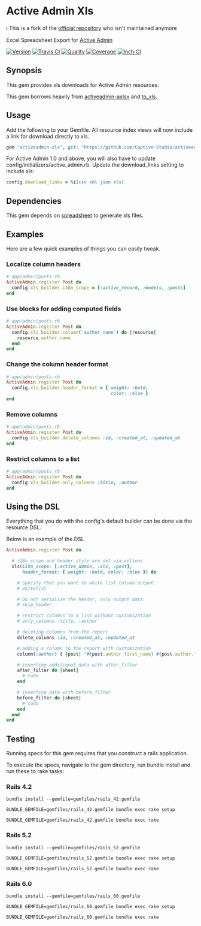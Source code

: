 # Active Admin Xls

ℹ️ This is a fork of the [official repository](https://github.com/thambley/activeadmin-xls) who isn't maintained anymore

Excel Spreadsheet Export for [Active Admin]

[![Version][rubygems_badge]][rubygems]
[![Travis CI][travis_badge]][travis]
[![Quality][codeclimate_badge]][codeclimate]
[![Coverage][codecov_badge]][codecov]
[![Inch CI][inch_badge]][inch]

## Synopsis

This gem provides xls downloads for Active Admin resources.

This gem borrows heavily from [activeadmin-axlsx] and [to_xls].

## Usage

Add the following to your Gemfile. All resource index views will now include a link for download directly to xls.

```ruby
gem "activeadmin-xls", git: "https://github.com/Captive-Studio/activeadmin-xls"
```

For Active Admin 1.0 and above, you will also have to update config/initializers/active_admin.rb.  Update the download\_links setting to include xls:

```ruby
config.download_links = %i[csv xml json xls]
```

## Dependencies

This gem depends on [spreadsheet] to generate xls files.

## Examples

Here are a few quick examples of things you can easily tweak.

### Localize column headers

```ruby
# app/admin/posts.rb
ActiveAdmin.register Post do
  config.xls_builder.i18n_scope = [:active_record, :models, :posts]
end
```

### Use blocks for adding computed fields

```ruby
# app/admin/posts.rb
ActiveAdmin.register Post do
  config.xls_builder.column('author_name') do |resource|
    resource.author.name
  end
end
```

### Change the column header format

```ruby
# app/admin/posts.rb
ActiveAdmin.register Post do
  config.xls_builder.header_format = { weight: :bold,
                                       color: :blue }
end
```

### Remove columns

```ruby
# app/admin/posts.rb
ActiveAdmin.register Post do
  config.xls_builder.delete_columns :id, :created_at, :updated_at
end
```

### Restrict columns to a list

```ruby
# app/admin/posts.rb
ActiveAdmin.register Post do
  config.xls_builder.only_columns :title, :author
end
```

## Using the DSL

Everything that you do with the config's default builder can be done via
the resource DSL.

Below is an example of the DSL

```ruby
ActiveAdmin.register Post do

  # i18n_scope and header style are set via options
  xls(i18n_scope: [:active_admin, :xls, :post],
      header_format: { weight: :bold, color: :blue }) do

    # Specify that you want to white list column output.
    # whitelist

    # Do not serialize the header, only output data.
    # skip_header

    # restrict columns to a list without customization
    # only_columns :title, :author

    # deleting columns from the report
    delete_columns :id, :created_at, :updated_at

    # adding a column to the report with customization
    column(:author) { |post| "#{post.author.first_name} #{post.author.last_name}" }

    # inserting additional data with after_filter
    after_filter do |sheet|
      # todo
    end

    # inserting data with before_filter
    before_filter do |sheet|
      # todo
    end
  end
end
```

## Testing

Running specs for this gem requires that you construct a rails application.

To execute the specs, navigate to the gem directory, run bundle install and run these to rake tasks:

### Rails 4.2

```text
bundle install --gemfile=gemfiles/rails_42.gemfile
```

```text
BUNDLE_GEMFILE=gemfiles/rails_42.gemfile bundle exec rake setup
```

```text
BUNDLE_GEMFILE=gemfiles/rails_42.gemfile bundle exec rake
```

### Rails 5.2

```text
bundle install --gemfile=gemfiles/rails_52.gemfile
```

```text
BUNDLE_GEMFILE=gemfiles/rails_52.gemfile bundle exec rake setup
```

```text
BUNDLE_GEMFILE=gemfiles/rails_52.gemfile bundle exec rake
```

### Rails 6.0

```text
bundle install --gemfile=gemfiles/rails_60.gemfile
```

```text
BUNDLE_GEMFILE=gemfiles/rails_60.gemfile bundle exec rake setup
```

```text
BUNDLE_GEMFILE=gemfiles/rails_60.gemfile bundle exec rake
```

[Active Admin]:https://www.activeadmin.info/
[activeadmin-axlsx]:https://github.com/randym/activeadmin-axlsx
[to_xls]:https://github.com/splendeo/to_xls
[spreadsheet]:https://github.com/zdavatz/spreadsheet

[rubygems_badge]: https://img.shields.io/gem/v/activeadmin-xls.svg
[rubygems]: https://rubygems.org/gems/activeadmin-xls
[travis_badge]: https://img.shields.io/travis/thambley/activeadmin-xls/master.svg
[travis]: https://travis-ci.org/thambley/activeadmin-xls
[codeclimate_badge]: https://api.codeclimate.com/v1/badges/e294712bac54d4520182/maintainability
[codeclimate]: https://codeclimate.com/github/thambley/activeadmin-xls/maintainability
[codecov_badge]: https://codecov.io/gh/thambley/activeadmin-xls/branch/master/graph/badge.svg
[codecov]: https://codecov.io/gh/thambley/activeadmin-xls
[inch_badge]: http://inch-ci.org/github/thambley/activeadmin-xls.svg?branch=master
[inch]: http://inch-ci.org/github/thambley/activeadmin-xls
